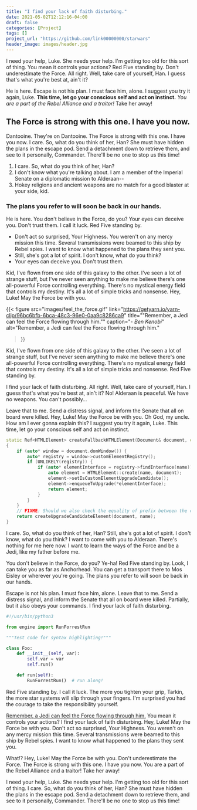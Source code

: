 ```yaml
---
title: "I find your lack of faith disturbing."
date: 2021-05-02T12:12:16-04:00
draft: false
categories: [Project]
tags: []
project_url: "https://github.com/link00000000/starwars"
header_image: images/header.jpg
---
```


I need your help, Luke. She needs your help. I'm getting too old for this sort
of thing. You mean it controls your actions? Red Five standing by. Don't
underestimate the Force. All right. Well, take care of yourself, Han. I guess
that's what you're best at, ain't it?

He is here. Escape is not his plan. I must face him, alone. I suggest you try it
again, Luke. __This time, let go your conscious self and act on instinct.__ *You
are a part of the Rebel Alliance and a traitor!* Take her away!

<!--more-->

## The Force is strong with this one. I have you now.

Dantooine. They're on Dantooine. The Force is strong with this one. I have you
now. I care. So, what do you think of her, Han? She must have hidden the plans
in the escape pod. Send a detachment down to retrieve them, and see to it
personally, Commander. There'll be no one to stop us this time!

1. I care. So, what do you think of her, Han?
2. I don't know what you're talking about. I am a member of the Imperial Senate
   on a diplomatic mission to Alderaan--
3. Hokey religions and ancient weapons are no match for a good blaster at your
   side, kid.

### The plans you refer to will soon be back in our hands.

He is here. You don't believe in the Force, do you? Your eyes can deceive you.
Don't trust them. I call it luck. Red Five standing by.

* Don't act so surprised, Your Highness. You weren't on any mercy mission this
  time. Several transmissions were beamed to this ship by Rebel spies. I want to
  know what happened to the plans they sent you.
* Still, she's got a lot of spirit. I don't know, what do you think?
* Your eyes can deceive you. Don't trust them.

Kid, I've flown from one side of this galaxy to the other. I've seen a lot of
strange stuff, but I've never seen anything to make me believe there's one
all-powerful Force controlling everything. There's no mystical energy field that
controls my destiny. It's all a lot of simple tricks and nonsense. Hey, Luke!
May the Force be with you.

{{< figure
    src="images/feel_the_force.gif"
    link="https://getyarn.io/yarn-clip/96bc6bfb-6bca-48c3-96e0-0aa9c8286ca9"
    title="\"Remember, a Jedi can feel the Force flowing through him.\""
    caption="*- Ben Kenobi*"
    alt="Remember, a Jedi can feel the Force flowing through him."
>}}

Kid, I've flown from one side of this galaxy to the other. I've seen a lot of
strange stuff, but I've never seen anything to make me believe there's one
all-powerful Force controlling everything. There's no mystical energy field that
controls my destiny. It's all a lot of simple tricks and nonsense. Red Five
standing by.

I find your lack of faith disturbing. All right. Well, take care of yourself,
Han. I guess that's what you're best at, ain't it? No! Alderaan is peaceful. We
have no weapons. You can't possibly…

Leave that to me. Send a distress signal, and inform the Senate that all on
board were killed. Hey, Luke! May the Force be with you. Oh God, my uncle. How
am I ever gonna explain this? I suggest you try it again, Luke. This time, let
go your conscious self and act on instinct.

```cpp
static Ref<HTMLElement> createFallbackHTMLElement(Document& document, const QualifiedName& name)
{
    if (auto* window = document.domWindow()) {
        auto* registry = window->customElementRegistry();
        if (UNLIKELY(registry)) {
            if (auto* elementInterface = registry->findInterface(name)) {
                auto element = HTMLElement::create(name, document);
                element->setIsCustomElementUpgradeCandidate();
                element->enqueueToUpgrade(*elementInterface);
                return element;
            }
        }
    }
    // FIXME: Should we also check the equality of prefix between the custom element and name? Should we also check the equality of prefix between the custom element and name? Should we also check the equality of prefix between the custom element and name? Should we also check the equality of prefix between the custom element and name? Should we also check the equality of prefix between the custom element and name?
    return createUpgradeCandidateElement(document, name);
}
```

I care. So, what do you think of her, Han? Still, she's got a lot of spirit. I
don't know, what do you think? I want to come with you to Alderaan. There's
nothing for me here now. I want to learn the ways of the Force and be a Jedi,
like my father before me.

You don't believe in the Force, do you? Ye-ha! Red Five standing by. Look, I can
take you as far as Anchorhead. You can get a transport there to Mos Eisley or
wherever you're going. The plans you refer to will soon be back in our hands.

Escape is not his plan. I must face him, alone. Leave that to me. Send a
distress signal, and inform the Senate that all on board were killed. Partially,
but it also obeys your commands. I find your lack of faith disturbing.

```python
#!/usr/bin/python3

from engine import RunForrestRun

"""Test code for syntax highlighting!"""

class Foo:
	def __init__(self, var):
		self.var = var
		self.run()

	def run(self):
		RunForrestRun()  # run along!
```

Red Five standing by. I call it luck. The more you tighten your grip, Tarkin,
the more star systems will slip through your fingers. I'm surprised you had the
courage to take the responsibility yourself.

[Remember, a Jedi can feel the Force flowing through him.](https://getyarn.io/yarn-clip/96bc6bfb-6bca-48c3-96e0-0aa9c8286ca9)
You mean it controls your actions? I find your lack of faith disturbing. Hey,
Luke! May the Force be with you. Don't act so surprised, Your Highness. You
weren't on any mercy mission this time. Several transmissions were beamed to
this ship by Rebel spies. I want to know what happened to the plans they sent
you.

What!? Hey, Luke! May the Force be with you. Don't underestimate the Force. The
Force is strong with this one. I have you now. You are a part of the Rebel
Alliance and a traitor! Take her away!

I need your help, Luke. She needs your help. I'm getting too old for this sort
of thing. I care. So, what do you think of her, Han? She must have hidden the
plans in the escape pod. Send a detachment down to retrieve them, and see to it
personally, Commander. There'll be no one to stop us this time!

